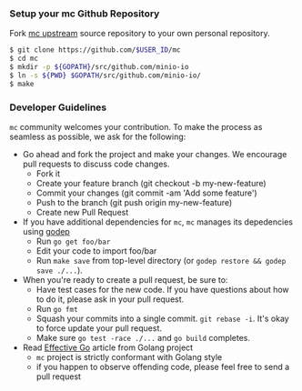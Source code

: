 ### Setup your mc Github Repository
Fork [mc upstream](https://github.com/minio-io/mc/fork) source repository to your own personal repository.
```sh
$ git clone https://github.com/$USER_ID/mc
$ cd mc
$ mkdir -p ${GOPATH}/src/github.com/minio-io
$ ln -s ${PWD} $GOPATH/src/github.com/minio-io/
$ make
```

###  Developer Guidelines
``mc`` community welcomes your contribution. To make the process as seamless as possible, we ask for the following:
* Go ahead and fork the project and make your changes. We encourage pull requests to discuss code changes.
  - Fork it
  - Create your feature branch (git checkout -b my-new-feature)
  - Commit your changes (git commit -am 'Add some feature')
  - Push to the branch (git push origin my-new-feature)
  - Create new Pull Request
* If you have additional dependencies for ``mc``, ``mc`` manages its depedencies using [godep](https://github.com/tools/godep)
  - Run `go get foo/bar`
  - Edit your code to import foo/bar
  - Run `make save` from top-level directory (or `godep restore && godep save ./...`).
* When you're ready to create a pull request, be sure to:
  - Have test cases for the new code. If you have questions about how to do it, please ask in your pull request.
  - Run `go fmt`
  - Squash your commits into a single commit. `git rebase -i`. It's okay to force update your pull request.
  - Make sure `go test -race ./...` and `go build` completes.
* Read [Effective Go](https://github.com/golang/go/wiki/CodeReviewComments) article from Golang project
  - `mc` project is strictly conformant with Golang style
  - if you happen to observe offending code, please feel free to send a pull request
